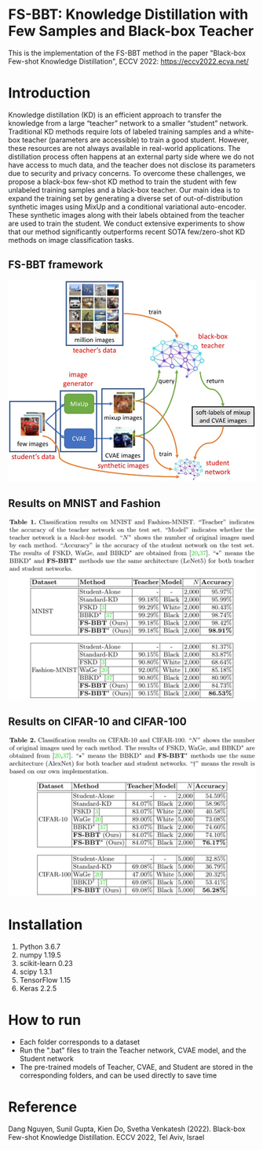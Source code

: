 # FS-BBT: Knowledge Distillation with Few Samples and Black-box Teacher
This is the implementation of the FS-BBT method in the paper "Black-box Few-shot Knowledge Distillation", ECCV 2022: https://eccv2022.ecva.net/

# Introduction
Knowledge distillation (KD) is an efficient approach to transfer the knowledge from a large “teacher” network to a smaller “student” network. Traditional KD methods require lots of labeled training samples and a white-box teacher (parameters are accessible) to train a good student. However, these resources are not always available in real-world applications. The distillation process often happens at an external party side where we do not have access to much data, and the teacher does not disclose its parameters due to security and privacy concerns. To overcome these challenges, we propose a black-box few-shot KD method to train the student with few unlabeled training samples and a black-box teacher. Our main idea is to expand the training set by generating a diverse set of out-of-distribution synthetic images using MixUp and a conditional variational auto-encoder. These synthetic images along with their labels obtained from the teacher are used to train the student. We conduct extensive experiments to show that our method significantly outperforms recent SOTA few/zero-shot KD methods on image classification tasks.

## FS-BBT framework
![framework](https://github.com/nphdang/FS-BBT/blob/main/fs_bbt_framework.jpg)

## Results on MNIST and Fashion
![results_mnist](https://github.com/nphdang/FS-BBT/blob/main/results_mnist.jpg)

## Results on CIFAR-10 and CIFAR-100
![results_cifar](https://github.com/nphdang/FS-BBT/blob/main/results_cifar.jpg)

# Installation
1. Python 3.6.7
2. numpy 1.19.5
3. scikit-learn 0.23
4. scipy 1.3.1
5. TensorFlow 1.15
6. Keras 2.2.5

# How to run
- Each folder corresponds to a dataset
- Run the ".bat" files to train the Teacher network, CVAE model, and the Student network
- The pre-trained models of Teacher, CVAE, and Student are stored in the corresponding folders, and can be used directly to save time

# Reference
Dang Nguyen, Sunil Gupta, Kien Do, Svetha Venkatesh (2022). Black-box Few-shot Knowledge Distillation. ECCV 2022, Tel Aviv, Israel
